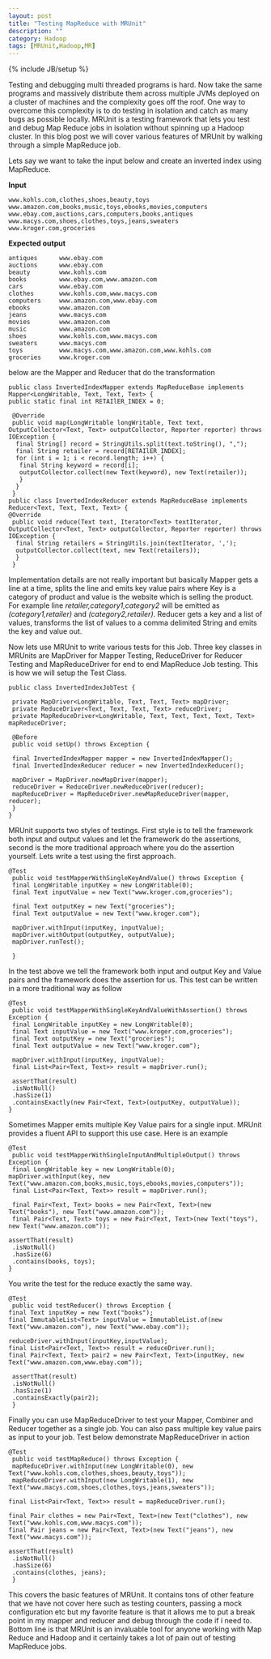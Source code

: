 ```yaml
---
layout: post
title: "Testing MapReduce with MRUnit"
description: ""
category: Hadoop
tags: [MRUnit,Hadoop,MR]
---
```

{% include JB/setup %}

Testing and debugging multi threaded programs is hard. Now take the same programs and massively distribute them across multiple JVMs deployed on a cluster of machines and the complexity goes off the roof.
One way to overcome this complexity is to do testing in isolation and catch as many bugs as possible locally. MRUnit is a testing framework that lets you test and debug Map Reduce jobs in isolation without spinning up a Hadoop cluster.
In this  blog post we will cover various features of MRUnit by walking through a simple MapReduce job.

Lets say we want to take the input below and create an inverted index using MapReduce.

**Input**

```
www.kohls.com,clothes,shoes,beauty,toys
www.amazon.com,books,music,toys,ebooks,movies,computers
www.ebay.com,auctions,cars,computers,books,antiques
www.macys.com,shoes,clothes,toys,jeans,sweaters
www.kroger.com,groceries
```

**Expected output**
```
antiques      www.ebay.com
auctions      www.ebay.com
beauty        www.kohls.com
books         www.ebay.com,www.amazon.com
cars          www.ebay.com
clothes       www.kohls.com,www.macys.com
computers     www.amazon.com,www.ebay.com
ebooks        www.amazon.com
jeans         www.macys.com
movies        www.amazon.com
music         www.amazon.com
shoes         www.kohls.com,www.macys.com
sweaters      www.macys.com
toys          www.macys.com,www.amazon.com,www.kohls.com
groceries     www.kroger.com
```

below are the Mapper and Reducer that do the transformation


```
public class InvertedIndexMapper extends MapReduceBase implements Mapper<LongWritable, Text, Text, Text> {
public static final int RETAIlER_INDEX = 0;

 @Override
 public void map(LongWritable longWritable, Text text, OutputCollector<Text, Text> outputCollector, Reporter reporter) throws IOException {
  final String[] record = StringUtils.split(text.toString(), ",");
  final String retailer = record[RETAIlER_INDEX];
  for (int i = 1; i < record.length; i++) {
   final String keyword = record[i];
   outputCollector.collect(new Text(keyword), new Text(retailer));
   }
  }
 }
public class InvertedIndexReducer extends MapReduceBase implements Reducer<Text, Text, Text, Text> {
@Override
 public void reduce(Text text, Iterator<Text> textIterator, OutputCollector<Text, Text> outputCollector, Reporter reporter) throws IOException {
  final String retailers = StringUtils.join(textIterator, ',');
  outputCollector.collect(text, new Text(retailers));
  }
 }
```

Implementation details are not really important but basically Mapper gets a line at a time, splits the line and emits key value pairs where Key is a category of product and value is the website which is selling the product.
For example line *retailer,category1,category2* will be emitted as *(category1,retailer)* and *(category2,retailer)*.
Reducer gets a key and a list of values, transforms the list of values to a comma delimited String and emits the key and value out.

Now lets use MRUnit to write various tests for this Job. Three key classes in MRUnits are MapDriver for Mapper Testing, ReduceDriver for Reducer Testing and MapReduceDriver for end to end MapReduce Job testing.
This is how we will setup the Test Class.

```
public class InvertedIndexJobTest {

 private MapDriver<LongWritable, Text, Text, Text> mapDriver;
 private ReduceDriver<Text, Text, Text, Text> reduceDriver;
 private MapReduceDriver<LongWritable, Text, Text, Text, Text, Text> mapReduceDriver;

 @Before
 public void setUp() throws Exception {

 final InvertedIndexMapper mapper = new InvertedIndexMapper();
 final InvertedIndexReducer reducer = new InvertedIndexReducer();

 mapDriver = MapDriver.newMapDriver(mapper);
 reduceDriver = ReduceDriver.newReduceDriver(reducer);
 mapReduceDriver = MapReduceDriver.newMapReduceDriver(mapper, reducer);
 }
}
```

MRUnit supports two styles of testings. First style is to tell the framework both input and output values and let the framework do the assertions, second is the more traditional approach where you do the assertion yourself.
Lets write a test using the first approach.

```
@Test
 public void testMapperWithSingleKeyAndValue() throws Exception {
 final LongWritable inputKey = new LongWritable(0);
 final Text inputValue = new Text("www.kroger.com,groceries");

 final Text outputKey = new Text("groceries");
 final Text outputValue = new Text("www.kroger.com");

 mapDriver.withInput(inputKey, inputValue);
 mapDriver.withOutput(outputKey, outputValue);
 mapDriver.runTest();

 }
```

In the test above we tell the framework both input and output Key and Value pairs and the framework does the assertion for us. This test can be written in a more traditional way as follow

```
@Test
 public void testMapperWithSingleKeyAndValueWithAssertion() throws Exception {
 final LongWritable inputKey = new LongWritable(0);
 final Text inputValue = new Text("www.kroger.com,groceries");
 final Text outputKey = new Text("groceries");
 final Text outputValue = new Text("www.kroger.com");

 mapDriver.withInput(inputKey, inputValue);
 final List<Pair<Text, Text>> result = mapDriver.run();

 assertThat(result)
 .isNotNull()
 .hasSize(1)
 .containsExactly(new Pair<Text, Text>(outputKey, outputValue));
}
```

Sometimes Mapper emits multiple Key Value pairs for a single input. MRUnit provides a fluent API to support this use case. Here is an example

```
@Test
 public void testMapperWithSingleInputAndMultipleOutput() throws Exception {
 final LongWritable key = new LongWritable(0);
mapDriver.withInput(key, new Text("www.amazon.com,books,music,toys,ebooks,movies,computers"));
 final List<Pair<Text, Text>> result = mapDriver.run();

 final Pair<Text, Text> books = new Pair<Text, Text>(new Text("books"), new Text("www.amazon.com"));
 final Pair<Text, Text> toys = new Pair<Text, Text>(new Text("toys"), new Text("www.amazon.com"));

assertThat(result)
 .isNotNull()
 .hasSize(6)
 .contains(books, toys);
}
```

You write the test for the reduce exactly the same way.

```
@Test
 public void testReducer() throws Exception {
final Text inputKey = new Text("books");
final ImmutableList<Text> inputValue = ImmutableList.of(new Text("www.amazon.com"), new Text("www.ebay.com"));

reduceDriver.withInput(inputKey,inputValue);
final List<Pair<Text, Text>> result = reduceDriver.run();
final Pair<Text, Text> pair2 = new Pair<Text, Text>(inputKey, new Text("www.amazon.com,www.ebay.com"));

 assertThat(result)
 .isNotNull()
 .hasSize(1)
 .containsExactly(pair2);
 }
```

Finally you can use MapReduceDriver to test your Mapper, Combiner and Reducer together as a single job. You can also pass multiple key value pairs as input to your job. Test below demonstrate MapReduceDriver in action

```
@Test
 public void testMapReduce() throws Exception {
 mapReduceDriver.withInput(new LongWritable(0), new Text("www.kohls.com,clothes,shoes,beauty,toys"));
 mapReduceDriver.withInput(new LongWritable(1), new Text("www.macys.com,shoes,clothes,toys,jeans,sweaters"));

final List<Pair<Text, Text>> result = mapReduceDriver.run();

final Pair clothes = new Pair<Text, Text>(new Text("clothes"), new Text("www.kohls.com,www.macys.com"));
final Pair jeans = new Pair<Text, Text>(new Text("jeans"), new Text("www.macys.com"));

assertThat(result)
 .isNotNull()
 .hasSize(6)
 .contains(clothes, jeans);
 }
```

This covers the basic features of MRUnit. It contains tons of other feature that we have not cover here such as testing counters, passing a mock configuration etc but my favorite feature is that it allows me to put a break point in my mapper and reducer and debug through the code if i need to. Bottom line is that MRUnit is an invaluable tool for anyone working with Map Reduce and Hadoop and it certainly takes a lot of pain out of testing MapReduce jobs.

